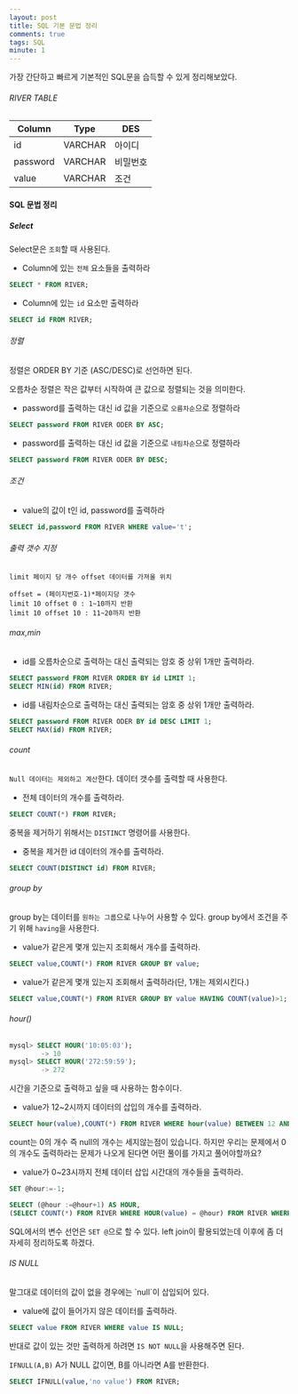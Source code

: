 ```yaml
---
layout: post
title: SQL 기본 문법 정리
comments: true
tags: SQL
minute: 1
---
```

가장 간단하고 빠르게 기본적인 SQL문을 습득할 수 있게 정리해보았다.  

<h6>RIVER TABLE</h6>

|Column|Type|DES|
|-------|----|---|
|id|VARCHAR|아이디|
|password|VARCHAR|비밀번호|
|value|VARCHAR|조건|


<h4>SQL 문법 정리</h4>

<h5>Select</h5>

Select문은 `조회`할 때 사용된다.  

- Column에 있는 `전체` 요소들을 출력하라
```sql
SELECT * FROM RIVER;
```

- Column에 있는 `id` 요소만 출력하라
```sql
SELECT id FROM RIVER;
```

<h6>정렬</h6>

정렬은 ORDER BY 기준 (ASC/DESC)로 선언하면 된다.

오름차순 정렬은 작은 값부터 시작하여 큰 값으로 정렬되는 것을 의미한다.

- password를 출력하는 대신 id 값을 기준으로 `오름차순`으로 정렬하라
```sql
SELECT password FROM RIVER ODER BY ASC;
```

- password를 출력하는 대신 id 값을 기준으로 `내림차순`으로 정렬하라
```sql
SELECT password FROM RIVER ODER BY DESC;
```

<h6>조건</h6>

- value의 값이 t인 id, password를 출력하라
```sql
SELECT id,password FROM RIVER WHERE value='t';
```

<h6>출력 갯수 지정</h6>

`limit 페이지 당 개수 offset 데이터를 가져올 위치`

```
offset = (페이지번호-1)*페이지당 갯수
limit 10 offset 0 : 1~10까지 반환
limit 10 offset 10 : 11~20까지 반환
```

<h6>max,min</h6>

- id를 오름차순으로 출력하는 대신 출력되는 암호 중 상위 1개만 출력하라.
```sql
SELECT password FROM RIVER ORDER BY id LIMIT 1;
SELECT MIN(id) FROM RIVER;
```

- id를 내림차순으로 출력하는 대신 출력되는 암호 중 상위 1개만 출력하라.
```sql
SELECT password FROM RIVER ODER BY id DESC LIMIT 1;
SELECT MAX(id) FROM RIVER;
```

<h6>count</h6>

`Null 데이터는 제외하고 계산`한다. 데이터 갯수를 출력할 때 사용한다.  

- 전체 데이터의 개수를 출력하라.
```sql
SELECT COUNT(*) FROM RIVER;
```

중복을 제거하기 위해서는 `DISTINCT` 명령어를 사용한다.
- 중복을 제거한 id 데이터의 개수를 출력하라.
```sql
SELECT COUNT(DISTINCT id) FROM RIVER;
```

<h6>group by</h6>

group by는 데이터를 `원하는 그룹`으로 나누어 사용할 수 있다. group by에서 조건을 주기 위해 `having`을 사용한다.

- value가 같은게 몇개 있는지 조회해서 개수를 출력하라.
```sql
SELECT value,COUNT(*) FROM RIVER GROUP BY value;
```

- value가 같은게 몇개 있는지 조회해서 출력하라(단, 1개는 제외시킨다.)
```sql
SELECT value,COUNT(*) FROM RIVER GROUP BY value HAVING COUNT(value)>1;
```

<h6>hour()</h4>

```SQL
mysql> SELECT HOUR('10:05:03');
        -> 10
mysql> SELECT HOUR('272:59:59');
        -> 272
```

시간을 기준으로 출력하고 싶을 때 사용하는 함수이다.

- value가 12~2시까지 데이터의 삽입의 개수를 출력하라.
```sql
SELECT hour(value),COUNT(*) FROM RIVER WHERE hour(value) BETWEEN 12 AND 2 GROUP BY hour(value);
```

count는 0의 개수 즉 null의 개수는 세지않는점이 있습니다. 하지만 우리는 문제에서 0의 개수도 출력하라는 문제가 나오게 된다면 어떤 풀이를 가지고 풀어야할까요?

- value가 0~23시까지 전체 데이터 삽입 시간대의 개수들을 출력하라.
```sql
SET @hour:=-1;

SELECT (@hour :=@hour+1) AS HOUR,
(SELECT COUNT(*) FROM RIVER WHERE HOUR(value) = @hour) FROM RIVER WHERE @hour<23;
```
SQL에서의 변수 선언은 `SET @`으로 할 수 있다. left join이 활용되었는데 이후에 좀 더 자세히 정리하도록 하겠다.

<h6>IS NULL</h6>
말그대로 데이터의 값이 없을 경우에는 `null`이 삽입되어 있다.

- value에 값이 들어가지 않은 데이터를 출력하라.
```sql
SELECT value FROM RIVER WHERE value IS NULL;
```
반대로 값이 있는 것만 출력하게 하려면 `IS NOT NULL`을 사용해주면 된다.

`IFNULL(A,B)` A가 NULL 값이면, B를 아니라면 A를 반환한다.
```sql
SELECT IFNULL(value,'no value') FROM RIVER;
```